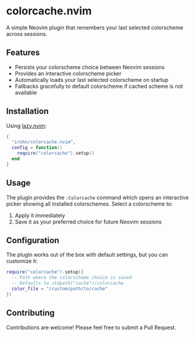 # colorcache.nvim

A simple Neovim plugin that remembers your last selected colorscheme across sessions.

## Features

- Persists your colorscheme choice between Neovim sessions
- Provides an interactive colorscheme picker
- Automatically loads your last selected colorscheme on startup
- Fallbacks gracefully to default colorscheme if cached scheme is not available

## Installation

Using [lazy.nvim](https://github.com/folke/lazy.nvim):
```lua
{
  "irohn/colorcache.nvim",
  config = function()
    require("colorcache").setup()
  end
}
```

## Usage

The plugin provides the `:Colorcache` command which opens an interactive picker showing all installed colorschemes. 
Select a colorscheme to:
1. Apply it immediately
2. Save it as your preferred choice for future Neovim sessions

## Configuration

The plugin works out of the box with default settings, but you can customize it:

```lua
require("colorcache").setup({
  -- Path where the colorscheme choice is saved
  -- Defaults to stdpath("cache")/colorcache
  color_file = "/custom/path/to/cache"
})
```

## Contributing

Contributions are welcome! Please feel free to submit a Pull Request.
